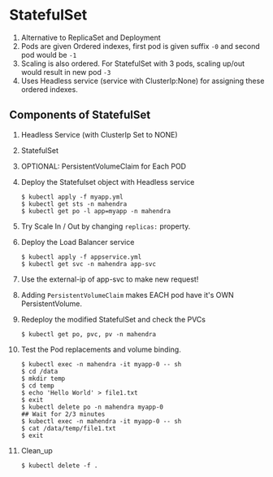 # StatefulSet

1.  Alternative to ReplicaSet and Deployment
2.  Pods are given Ordered indexes, first pod is given suffix `-0` and second pod would be `-1`
3.  Scaling is also ordered. For StatefulSet with 3 pods, scaling up/out would result in new pod `-3`
4.  Uses Headless service (service with ClusterIp:None) for assigning these ordered indexes.

## Components of StatefulSet

1.  Headless Service (with ClusterIp Set to NONE)
2.  StatefulSet 
3.  OPTIONAL: PersistentVolumeClaim for Each POD


1.  Deploy the Statefulset object with Headless service

    ```
    $ kubectl apply -f myapp.yml
    $ kubectl get sts -n mahendra
    $ kubectl get po -l app=myapp -n mahendra
    ```

2.  Try Scale In / Out by changing `replicas:` property.

3.  Deploy the Load Balancer service

    ```
    $ kubectl apply -f appservice.yml
    $ kubectl get svc -n mahendra app-svc
    ```

4.  Use the external-ip of app-svc to make new request!


5.  Adding `PersistentVolumeClaim` makes EACH pod have it's OWN PersistentVolume.

6.  Redeploy the modified StatefulSet and check the PVCs

    ```
    $ kubectl get po, pvc, pv -n mahendra
    ```

7.  Test the Pod replacements and volume binding.

    ```
    $ kubectl exec -n mahendra -it myapp-0 -- sh
    $ cd /data
    $ mkdir temp
    $ cd temp
    $ echo 'Hello World' > file1.txt
    $ exit
    $ kubectl delete po -n mahendra myapp-0
    ## Wait for 2/3 minutes
    $ kubectl exec -n mahendra -it myapp-0 -- sh
    $ cat /data/temp/file1.txt
    $ exit
    ```

8.  Clean_up

    ```
    $ kubectl delete -f .
    ```